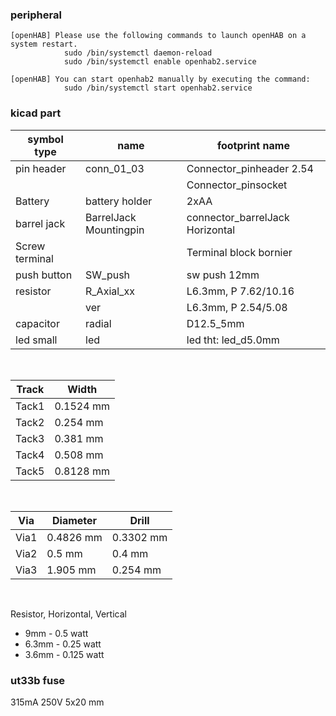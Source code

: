 ### peripheral
    [openHAB] Please use the following commands to launch openHAB on a system restart.
                sudo /bin/systemctl daemon-reload
                sudo /bin/systemctl enable openhab2.service

    [openHAB] You can start openhab2 manually by executing the command:
                sudo /bin/systemctl start openhab2.service


### kicad part


| symbol type | name              | footprint name           |
|------------ |------------------ |------------------------- |
| pin header  |  conn_01_03       | Connector_pinheader 2.54 |
|             |                   |  Connector_pinsocket|
| Battery     | battery holder    | 2xAA              |
| barrel jack | BarrelJack Mountingpin | connector_barrelJack Horizontal | 
| Screw terminal | | Terminal block bornier | 
| push button | SW_push           | sw push 12mm        |
| resistor    | R_Axial_xx        | L6.3mm, P 7.62/10.16|
|             | ver              | L6.3mm, P 2.54/5.08 |
| capacitor  |     radial         | D12.5_5mm    |
|led small   |  led               | led tht: led_d5.0mm |
<br>
 
 Track | Width 
 -------|------
 Tack1  | 0.1524 mm
 Tack2  | 0.254 mm
 Tack3  | 0.381 mm
 Tack4  | 0.508 mm
 Tack5  | 0.8128 mm 
<br>

Via     |  Diameter  |  Drill
--------|------------|-----------
Via1    | 0.4826 mm  | 0.3302 mm
Via2    | 0.5 mm     | 0.4 mm
Via3    | 1.905 mm   | 0.254 mm
<br>

Resistor, Horizontal, Vertical
* 9mm - 0.5 watt
* 6.3mm - 0.25 watt
* 3.6mm - 0.125 watt


### ut33b fuse
315mA 250V  5x20 mm<br>

 
